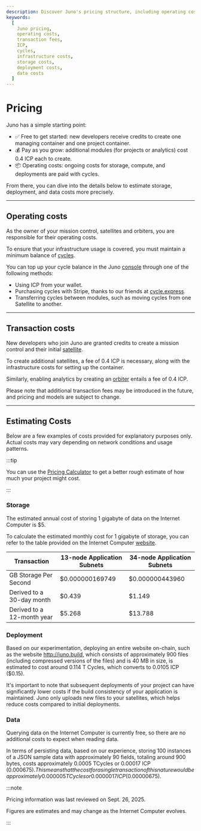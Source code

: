 ```yaml
---
description: Discover Juno's pricing structure, including operating costs, transaction fees, and cost examples. Learn how to manage and optimize your expenses.
keywords:
  [
    Juno pricing,
    operating costs,
    transaction fees,
    ICP,
    cycles,
    infrastructure costs,
    storage costs,
    deployment costs,
    data costs
  ]
---
```


# Pricing

Juno has a simple starting point:

- ✅ Free to get started: new developers receive credits to create one managing container and one project container.
- 💰 Pay as you grow: additional modules (for projects or analytics) cost 0.4 ICP each to create.
- 📦 Operating costs: ongoing costs for storage, compute, and deployments are paid with cycles.

From there, you can dive into the details below to estimate storage, deployment, and data costs more precisely.

---

## Operating costs

As the owner of your mission control, satellites and orbiters, you are responsible for their operating costs.

To ensure that your infrastructure usage is covered, you must maintain a minimum balance of [cycles](terminology.md#cycles).

You can top up your cycle balance in the Juno [console](https://console.juno.build/) through one of the following methods:

- Using ICP from your wallet.
- Purchasing cycles with Stripe, thanks to our friends at [cycle.express](https://cycle.express).
- Transferring cycles between modules, such as moving cycles from one Satellite to another.

---

## Transaction costs

New developers who join Juno are granted credits to create a mission control and their initial [satellite].

To create additional satellites, a fee of 0.4 ICP is necessary, along with the infrastructure costs for setting up the container.

Similarly, enabling analytics by creating an [orbiter] entails a fee of 0.4 ICP.

Please note that additional transaction fees may be introduced in the future, and pricing and models are subject to change.

---

## Estimating Costs

Below are a few examples of costs provided for explanatory purposes only. Actual costs may vary depending on network conditions and usage patterns.

:::tip

You can use the [Pricing Calculator](https://internetcomputer.org/docs/current/developer-docs/cost-estimations-and-examples) to get a better rough estimate of how much your project might cost.

:::

### Storage

The estimated annual cost of storing 1 gigabyte of data on the Internet Computer is $5.

To calculate the estimated monthly cost for 1 gigabyte of storage, you can refer to the table provided on the Internet Computer [website](https://internetcomputer.org/docs/current/developer-docs/gas-cost).

| Transaction                | 13-node Application Subnets | 34-node Application Subnets |
| -------------------------- | --------------------------- | --------------------------- |
| GB Storage Per Second      | $0.000000169749             | $0.000000443960             |
| Derived to a 30-day month  | $0.439                      | $1.149                      |
| Derived to a 12-month year | $5.268                      | $13.788                     |

### Deployment

Based on our experimentation, deploying an entire website on-chain, such as the website http://juno.build, which consists of approximately 900 files (including compressed versions of the files) and is 40 MB in size, is estimated to cost around 0.114 T Cycles, which converts to 0.0105 ICP ($0.15).

It's important to note that subsequent deployments of your project can have significantly lower costs if the build consistency of your application is maintained. Juno only uploads new files to your satellites, which helps reduce costs compared to initial deployments.

### Data

Querying data on the Internet Computer is currently free, so there are no additional costs to expect when reading data.

In terms of persisting data, based on our experience, storing 100 instances of a JSON sample data with approximately 90 fields, totaling around 900 bytes, costs approximately 0.0005 TCycles or 0.00017 ICP ($0.000675). This means that the cost for a single transaction of this nature would be approximately 0.000005 TCycles or 0.0000017 ICP ($0.00000675).

:::note

Pricing information was last reviewed on Sept. 26, 2025.

Figures are estimates and may change as the Internet Computer evolves.

:::

[mission control]: terminology.md#mission-control
[satellite]: terminology.md#satellite
[orbiter]: terminology.md#orbiter
